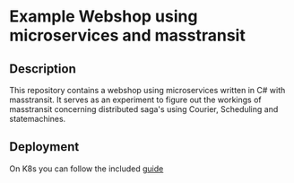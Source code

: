 # Example Webshop using microservices and masstransit

## Description

This repository contains a webshop using microservices written in C# with masstransit. It serves as an experiment to figure out the workings of masstransit concerning distributed saga's using Courier, Scheduling and statemachines.

## Deployment

On K8s you can follow the included [guide](./k8s/readme.md)
